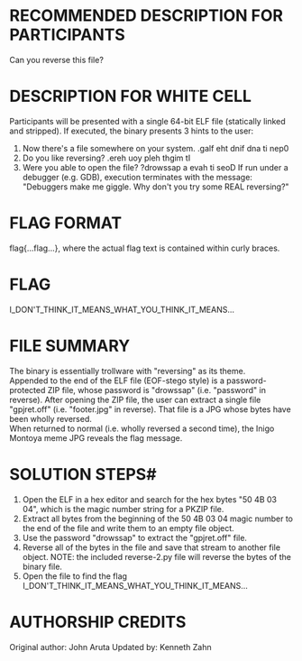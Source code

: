 # RECOMMENDED DESCRIPTION FOR PARTICIPANTS #
Can you reverse this file?

# DESCRIPTION FOR WHITE CELL #
Participants will be presented with a single 64-bit ELF file (statically linked and stripped).  If executed, the binary presents 3 hints to the user:
1.	Now there's a file somewhere on your system.
	.galf eht dnif dna ti nep0
2.	Do you like reversing?
	.ereh uoy pleh thgim tI
3.  Were you able to open the file?
	?drowssap a evah ti seoD
If run under a debugger (e.g. GDB), execution terminates with the message:
"Debuggers make me giggle.  Why don't you try some REAL reversing?"

# FLAG FORMAT #
flag{...flag...}, where the actual flag text is contained within curly braces.

# FLAG #
I_DON'T_THINK_IT_MEANS_WHAT_YOU_THINK_IT_MEANS...

# FILE SUMMARY #
The binary is essentially trollware with "reversing" as its theme.  
Appended to the end of the ELF file (EOF-stego style) is a password-protected ZIP file, whose password is "drowssap" (i.e. "password" in reverse).
After opening the ZIP file, the user can extract a single file "gpjret.off" (i.e. "footer.jpg" in reverse).
That file is a JPG whose bytes have been wholly reversed.  
When returned to normal (i.e. wholly reversed a second time), the Inigo Montoya meme JPG reveals the flag message.

# SOLUTION STEPS#
1. Open the ELF in a hex editor and search for the hex bytes "50 4B 03 04", which is the magic number string for a PKZIP file.
2. Extract all bytes from the beginning of the 50 4B 03 04 magic number to the end of the file and write them to an empty file object.
3. Use the password "drowssap" to extract the "gpjret.off" file.
4. Reverse all of the bytes in the file and save that stream to another file object.  NOTE: the included reverse-2.py file will reverse the bytes of the binary file.
5. Open the file to find the flag I_DON'T_THINK_IT_MEANS_WHAT_YOU_THINK_IT_MEANS...

# AUTHORSHIP CREDITS #
Original author: John Aruta
Updated by: Kenneth Zahn